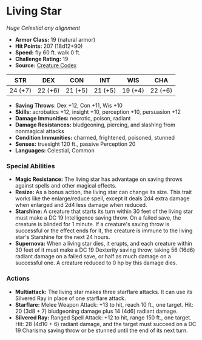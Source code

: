 # Living Star

*Huge* *Celestial* *any alignment*

- **Armor Class:** 19 (natural armor)
- **Hit Points:** 207 (18d12+90)
- **Speed:** fly 60 ft. walk 0 ft.
- **Challenge Rating:** 19
- **Source:** [Creature Codex](https://koboldpress.com/kpstore/product/creature-codex-for-5th-edition-dnd/)

| STR | DEX | CON | INT | WIS | CHA |
| --- | --- | --- | --- | --- | --- |
| 24 (+7) | 22 (+6) | 21 (+5) | 21 (+5) | 19 (+4) | 22 (+6) |

- **Saving Throws**: Dex +12, Con +11, Wis +10
- **Skills:** acrobatics +12, insight +10, perception +10, persuasion +12
- **Damage Immunities:** necrotic, poison, radiant
- **Damage Resistances:** bludgeoning, piercing, and slashing from nonmagical attacks
- **Condition Immunities:** charmed, frightened, poisoned, stunned
- **Senses:** truesight 120 ft., passive Perception 20
- **Languages:** Celestial, Common
### Special Abilities
- **Magic Resistance:** The living star has advantage on saving throws against spells and other magical effects.
- **Resize:** As a bonus action, the living star can change its size. This trait works like the enlarge/reduce spell, except it deals 2d4 extra damage when enlarged and 2d4 less damage when reduced.
- **Starshine:** A creature that starts its turn within 30 feet of the living star must make a DC 19 Intelligence saving throw. On a failed save, the creature is blinded for 1 minute. If a creature's saving throw is successful or the effect ends for it, the creature is immune to the living star's Starshine for the next 24 hours.
- **Supernova:** When a living star dies, it erupts, and each creature within 30 feet of it must make a DC 19 Dexterity saving throw, taking 56 (16d6) radiant damage on a failed save, or half as much damage on a successful one. A creature reduced to 0 hp by this damage dies.
### Actions
- **Multiattack:** The living star makes three starflare attacks. It can use its Silvered Ray in place of one starflare attack.
- **Starflare:** Melee Weapon Attack: +13 to hit, reach 10 ft., one target. Hit: 20 (3d8 + 7) bludgeoning damage plus 14 (4d6) radiant damage.
- **Silvered Ray:** Ranged Spell Attack: +12 to hit, range 150 ft., one target. Hit: 28 (4d10 + 6) radiant damage, and the target must succeed on a DC 19 Charisma saving throw or be stunned until the end of its next turn.
